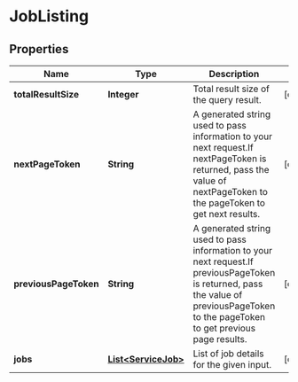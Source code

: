# JobListing

## Properties
Name | Type | Description | Notes
------------ | ------------- | ------------- | -------------
**totalResultSize** | **Integer** | Total result size of the query result. |  [optional]
**nextPageToken** | **String** | A generated string used to pass information to your next request.If nextPageToken is returned, pass the value of nextPageToken to the pageToken to get next results. |  [optional]
**previousPageToken** | **String** | A generated string used to pass information to your next request.If previousPageToken is returned, pass the value of previousPageToken to the pageToken to get previous page results. |  [optional]
**jobs** | [**List&lt;ServiceJob&gt;**](ServiceJob.md) | List of job details for the given input. |  [optional]
